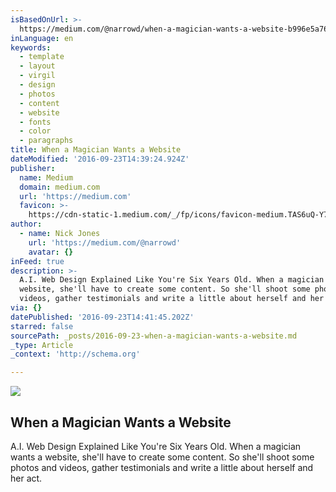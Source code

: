 ```yaml
---
isBasedOnUrl: >-
  https://medium.com/@narrowd/when-a-magician-wants-a-website-b996e5a765ef#.9kjao13ew
inLanguage: en
keywords:
  - template
  - layout
  - virgil
  - design
  - photos
  - content
  - website
  - fonts
  - color
  - paragraphs
title: When a Magician Wants a Website
dateModified: '2016-09-23T14:39:24.924Z'
publisher:
  name: Medium
  domain: medium.com
  url: 'https://medium.com'
  favicon: >-
    https://cdn-static-1.medium.com/_/fp/icons/favicon-medium.TAS6uQ-Y7kcKgi0xjcYHXw.ico
author:
  - name: Nick Jones
    url: 'https://medium.com/@narrowd'
    avatar: {}
inFeed: true
description: >-
  A.I. Web Design Explained Like You're Six Years Old. When a magician wants a
  website, she'll have to create some content. So she'll shoot some photos and
  videos, gather testimonials and write a little about herself and her act.
via: {}
datePublished: '2016-09-23T14:41:45.202Z'
starred: false
sourcePath: _posts/2016-09-23-when-a-magician-wants-a-website.md
_type: Article
_context: 'http://schema.org'

---
```

<article style=""><img src="https://imgflo.herokuapp.com/graph/2b2431f8e7ba7b0/697b6dfb1c4c10fd7837a4700ab6aea5/noop.png?input=https%3A%2F%2Fcdn-images-1.medium.com%2Fmax%2F2000%2F1*dOPYcAgInYxv4CJ38rRLoA.png" /><h1>When a Magician Wants a Website</h1><p>A.I. Web Design Explained Like You're Six Years Old. When a magician wants a website, she'll have to create some content. So she'll shoot some photos and videos, gather testimonials and write a little about herself and her act.</p></article>